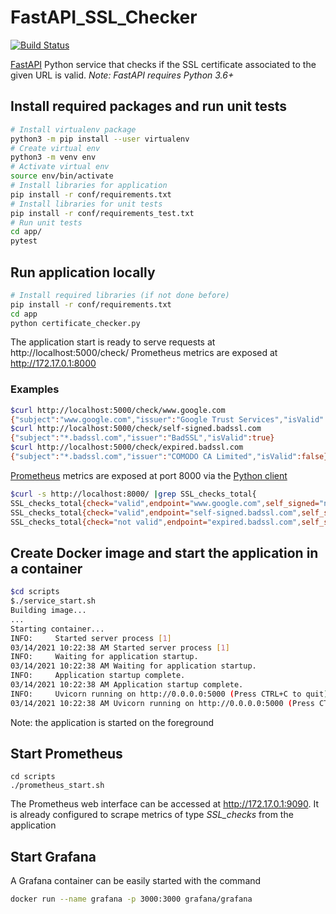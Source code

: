 # FastAPI_SSL_Checker

[![Build Status](https://travis-ci.com/massiccio/FastAPI_SSL_Checker.svg?branch=main)](https://travis-ci.com/massiccio/FastAPI_SSL_Checker)

[FastAPI](https://fastapi.tiangolo.com/) Python service that checks if the SSL certificate associated to the given URL is valid.
*Note: FastAPI requires Python 3.6+*

## Install required packages and run unit tests
```bash
# Install virtualenv package 
python3 -m pip install --user virtualenv
# Create virtual env
python3 -m venv env
# Activate virtual env
source env/bin/activate
# Install libraries for application
pip install -r conf/requirements.txt
# Install libraries for unit tests
pip install -r conf/requirements_test.txt
# Run unit tests
cd app/
pytest
```

## Run application locally
```bash
# Install required libraries (if not done before)
pip install -r conf/requirements.txt
cd app
python certificate_checker.py
```
The application start is ready to serve requests at http://localhost:5000/check/<url>
Prometheus metrics are exposed at http://172.17.0.1:8000
 
### Examples
```bash
$curl http://localhost:5000/check/www.google.com
{"subject":"www.google.com","issuer":"Google Trust Services","isValid":true}
$curl http://localhost:5000/check/self-signed.badssl.com 
{"subject":"*.badssl.com","issuer":"BadSSL","isValid":true}
$curl http://localhost:5000/check/expired.badssl.com 
{"subject":"*.badssl.com","issuer":"COMODO CA Limited","isValid":false}
```

[Prometheus](https://prometheus.io/) metrics are exposed at port 8000 via the [Python client](https://github.com/prometheus/client_python)
```bash
$curl -s http://localhost:8000/ |grep SSL_checks_total{
SSL_checks_total{check="valid",endpoint="www.google.com",self_signed="no"} 1.0
SSL_checks_total{check="valid",endpoint="self-signed.badssl.com",self_signed="yes"} 3.0
SSL_checks_total{check="not valid",endpoint="expired.badssl.com",self_signed="n/a"} 2.0
```

## Create Docker image and start the application in a container
```bash
$cd scripts
$./service_start.sh
Building image...
...
Starting container...
INFO:     Started server process [1]
03/14/2021 10:22:38 AM Started server process [1]
INFO:     Waiting for application startup.
03/14/2021 10:22:38 AM Waiting for application startup.
INFO:     Application startup complete.
03/14/2021 10:22:38 AM Application startup complete.
INFO:     Uvicorn running on http://0.0.0.0:5000 (Press CTRL+C to quit)
03/14/2021 10:22:38 AM Uvicorn running on http://0.0.0.0:5000 (Press CTRL+C to quit)
```

Note: the application is started on the foreground

## Start Prometheus
```
cd scripts
./prometheus_start.sh
```

The Prometheus web interface can be accessed at http://172.17.0.1:9090.
It is already configured to scrape metrics of type _SSL_checks_ from the application

## Start Grafana

A Grafana container can be easily started with the command
```bash
docker run --name grafana -p 3000:3000 grafana/grafana
```
